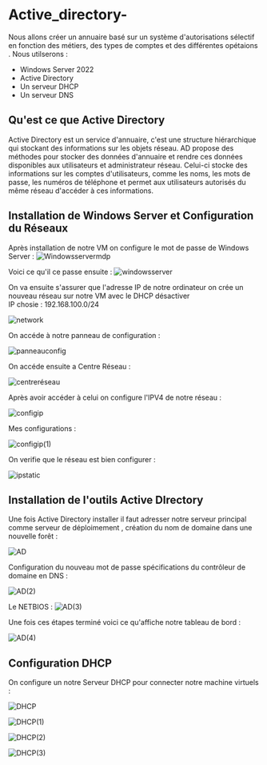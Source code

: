 # Active_directory-
Nous allons créer un annuaire basé sur un système d'autorisations sélectif en fonction des métiers, des types de comptes et des différentes opétaions . Nous utilserons :
- Windows Server 2022
- Active Directory
- Un serveur DHCP
- Un serveur DNS

## Qu'est ce que Active Directory 

Active Directory est un service d'annuaire, c'est une structure hiérarchique qui stockant des informations sur les objets réseau. AD propose des méthodes pour stocker des données d'annuaire et rendre ces données disponibles aux utilisateurs et administrateur réseau. Celui-ci stocke des informations sur les comptes d'utilisateurs, comme les noms, les mots de passe, les numéros de téléphone et permet aux utilisateurs autorisés du même réseau d'accéder à ces informations.

## Installation de Windows Server et Configuration du Réseaux

Après installation de notre VM on configure le mot de passe de Windows Server : 
![Windowsservermdp](https://github.com/alexander-doumec/active_directory-/assets/147488564/1d3dbf6a-1d31-4702-9708-23cfc962faff)

Voici ce qu'il ce passe ensuite : 
![windowsserver](https://github.com/alexander-doumec/active_directory-/assets/147488564/d342f89c-74fd-4535-bb7c-c5a9fe558542)

On va ensuite s'assurer  que l'adresse IP de notre ordinateur on crée un nouveau réseau sur notre VM avec le DHCP désactiver  
IP chosie : 192.168.100.0/24

![network](https://github.com/alexander-doumec/active_directory-/assets/147488564/0467f93d-6d9e-4e05-b285-6f246d42dd6b)

On accéde à notre panneau de configuration : 

![panneauconfig](https://github.com/alexander-doumec/active_directory-/assets/147488564/29530b02-e72d-435a-8e23-89a5f646afdb)

On accéde ensuite a Centre Réseau : 

![centreréseau](https://github.com/alexander-doumec/active_directory-/assets/147488564/7fe8878e-27b2-4abd-9dea-969ded27b436)

Après avoir accéder à celui on configure l'IPV4 de notre réseau : 

![configip](https://github.com/alexander-doumec/active_directory-/assets/147488564/391ae96f-6308-4d99-816a-87c9b0340220)

Mes configurations : 

![configip(1)](https://github.com/alexander-doumec/active_directory-/assets/147488564/acfb2e03-d58a-40cf-99b7-30ef651eba78)

On verifie que le réseau est bien configurer : 

![ipstatic](https://github.com/alexander-doumec/active_directory-/assets/147488564/80c33052-3de7-4510-86a5-efff98de6f2b)


## Installation de l'outils Active DIrectory 

Une fois Active Directory installer il faut adresser notre serveur principal comme serveur de déploimement , création du nom de domaine dans une nouvelle forêt : 

![AD](https://github.com/alexander-doumec/active_directory-/assets/147488564/57a36207-cf6a-4460-900a-6a40ce2e918b)

Configuration du nouveau mot de passe  spécifications du contrôleur de domaine en DNS :

![AD(2)](https://github.com/alexander-doumec/active_directory-/assets/147488564/66d4cafc-e98a-42b9-9c72-be7bde4623ba)

Le NETBIOS : 
![AD(3)](https://github.com/alexander-doumec/active_directory-/assets/147488564/53030f3d-99b3-4759-af8e-64872dfbbca4)

Une fois ces étapes terminé voici ce qu'affiche notre tableau de bord : 

![AD(4)](https://github.com/alexander-doumec/active_directory-/assets/147488564/a825850f-4db3-4c79-a3db-3a7f3c2fed3a)

## Configuration DHCP 
On configure un notre Serveur DHCP pour connecter notre machine virtuels :

![DHCP](https://github.com/alexander-doumec/active_directory-/assets/147488564/d0ace0dc-ce28-4b84-9fc4-4ff721922c3d)

![DHCP(1)](https://github.com/alexander-doumec/active_directory-/assets/147488564/cbe6b317-8599-4fe2-9384-29b401f2e9eb)

![DHCP(2)](https://github.com/alexander-doumec/active_directory-/assets/147488564/c66a5aff-751c-486f-ba4e-5df034910056)

![DHCP(3)](https://github.com/alexander-doumec/active_directory-/assets/147488564/d3ba6de7-6e9d-42e5-8c80-bbce3c94192f)


